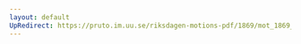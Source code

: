 ```yaml
---
layout: default
UpRedirect: https://pruto.im.uu.se/riksdagen-motions-pdf/1869/mot_1869__ak__292.pdf
---
```


